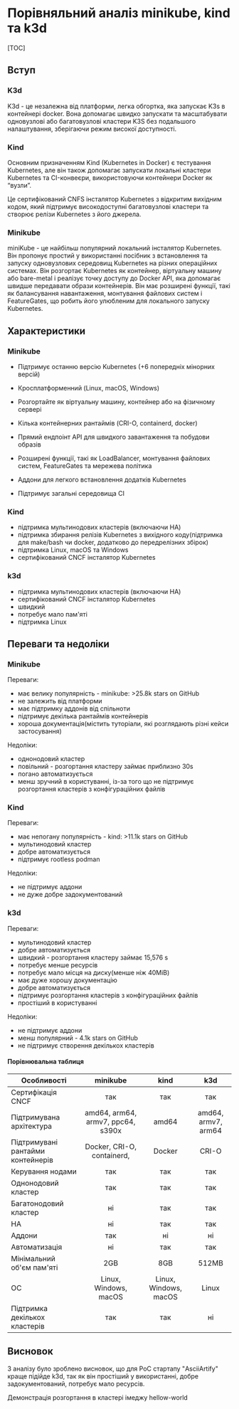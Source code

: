 # Порівняльний аналіз minikube, kind та k3d

[TOC]

## Вступ ##
### K3d ###
K3d - це незалежна від платформи, легка обгортка, яка запускає K3s в контейнері docker. Вона допомагає швидко запускати та масштабувати одновузлові або багатовузлові кластери K3S без подальшого налаштування, зберігаючи режим високої доступності.
### Kind ###
Основним призначенням Kind (Kubernetes in Docker) є тестування Kubernetes, але він також допомагає запускати локальні кластери Kubernetes та CI-конвеєри, використовуючи контейнери Docker як “вузли”.

Це сертифікований CNFS інсталятор Kubernetes з відкритим вихідним кодом, який підтримує високодоступні багатовузлові кластери та створює релізи Kubernetes з його джерела.

### Minikube ###
miniKube - це найбільш популярний локальний інсталятор Kubernetes. Він пропонує простий у використанні посібник з встановлення та запуску одновузлових середовищ Kubernetes на різних операційних системах. Він розгортає Kubernetes як контейнер, віртуальну машину або bare-metal і реалізує точку доступу до Docker API, яка допомагає швидше передавати образи контейнерів. Він має розширені функції, такі як балансування навантаження, монтування файлових систем і FeatureGates, що робить його улюбленим для локального запуску Kubernetes.

## Характеристики

### Minikube

- Підтримує останню версію Kubernetes (+6 попередніх мінорних версій)

- Кросплатформенний (Linux, macOS, Windows) 

- Розгортайте як віртуальну машину, контейнер або на фізичному сервері 

- Кілька контейнерних рантаймів (CRI-O, containerd, docker)

- Прямий ендпоінт API для швидкого завантаження та побудови образів

- Розширені функції, такі як LoadBalancer, монтування файлових систем, FeatureGates та мережева політика

- Аддони для легкого встановлення додатків Kubernetes

- Підтримує загальні середовища CI

  

### Kind

- підтримка мультинодових кластерів (включаючи HA)
-  підтримка збирання релізів Kubernetes з вихідного коду(підтримка для make/bash чи docker, додатково до передрелізних збірок)
- підтримка Linux, macOS та Windows
- сертифікований CNCF інсталятор Kubernetes



### k3d 

- підтримка мультинодових кластерів (включаючи HA)
- сертифікований CNCF інсталятор Kubernetes
- швидкий
- потребує мало пам'яті
- підтримка Linux

## Переваги та недоліки

### Minikube

Переваги:

- має велику популярність - minikube: >25.8k stars on GitHub
- не залежить від платформи
- має підтримку аддонів від спільноти
- підтримує декілька рантаймів контейнерів
- хороша документація(містить туторіали, які розглядають різні кейси застосування)

Недоліки:

- однонодовий кластер
- повільний - розгортання кластеру займає приблизно 30s
- погано автоматизується
- менш зручний в користуванні, із-за того що не підтримує розгортання кластерів з конфігураційних файлів



### Kind

Переваги:

- має непогану популярність  - kind: >11.1k stars on GitHub
- мультинодовий кластер
- добре автоматизується
- підтримує rootless podman

Недоліки:

- не підтримує аддони
- не дуже добре задокументований



### k3d

Переваги:

- мультинодовий кластер
- добре автоматизується
- швидкий - розгортання кластеру займає 15,576 s
- потребує менше ресурсів
- потребує мало місця на диску(менше ніж 40MiB)
- має дуже хорошу документацію
- добре автоматизується
- підтримує розгортання кластерів з конфігураційних файлів
- простіший в користуванні

Недоліки:

- не підтримує аддони
- менш популярний  - 4.1k stars on GitHub
- не підтримує створення декількох кластерів



#### Порівнювальна таблиця

| Особливості                       |             minikube              |         kind          |         k3d         |
| --------------------------------- | :-------------------------------: | :-------------------: | :-----------------: |
| Сертифікація CNCF                 |                так                |          так          |         так         |
| Підтримувана архітектура          | amd64, arm64, armv7, ppc64, s390x |         amd64         | amd64, armv7, arm64 |
| Підтримувані рантайми контейнерів |    Docker, CRI-O, containerd,     |        Docker         |        CRI-O        |
| Керування нодами                  |                так                |          так          |         так         |
| Однонодовий кластер               |                так                |          так          |         так         |
| Багатонодовий кластер             |                ні                 |          так          |         так         |
| HA                                |                ні                 |          так          |         так         |
| Аддони                            |                так                |          ні           |         ні          |
| Автоматизація                     |                ні                 |          так          |         так         |
| Мінімальний об'єм пам'яті         |                2GB                |          8GB          |        512MB        |
| ОС                                |       Linux, Windows, macOS       | Linux, Windows, macOS |        Linux        |
| Підтримка декількох кластерів     |                так                |          так          |         ні          |

## Висновок

З аналізу було зроблено висновок, що для PoC стартапу "AsciiArtify" краще підійде k3d, так як він простіший у використанні, добре задокументований, потребує мало ресурсів. 

Демонстрація розгортання в кластері імеджу hellow-world



